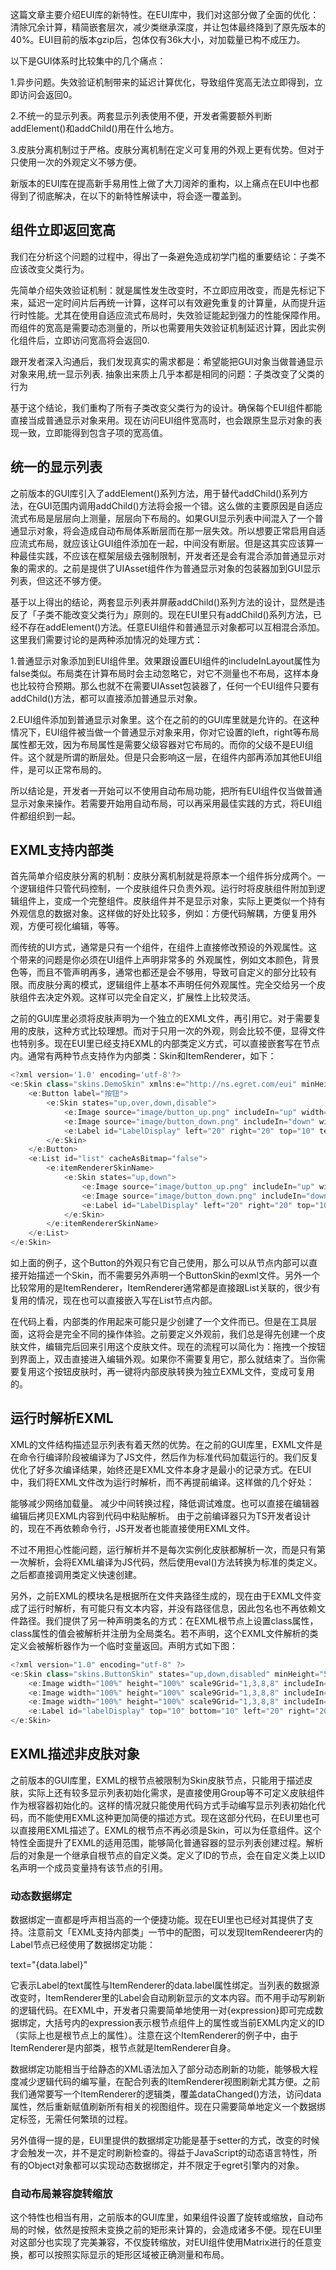 这篇文章主要介绍EUI库的新特性。在EUI库中，我们对这部分做了全面的优化：清除冗余计算，精简嵌套层次，减少类继承深度，并让包体最终降到了原先版本的40%。EUI目前的版本gzip后，包体仅有36k大小，对加载量已构不成压力。

以下是GUI体系时比较集中的几个痛点：

1.异步问题。失效验证机制带来的延迟计算优化，导致组件宽高无法立即得到，立即访问会返回0。

2.不统一的显示列表。两套显示列表使用不便，开发者需要额外判断addElement()和addChild()用在什么地方。

3.皮肤分离机制过于严格。皮肤分离机制在定义可复用的外观上更有优势。但对于只使用一次的外观定义不够方便。

新版本的EUI库在提高新手易用性上做了大刀阔斧的重构，以上痛点在EUI中也都得到了彻底解决，在以下的新特性解读中，将会逐一覆盖到。

## 组件立即返回宽高

我们在分析这个问题的过程中，得出了一条避免造成初学门槛的重要结论：子类不应该改变父类行为。

先简单介绍失效验证机制：就是属性发生改变时，不立即应用改变，而是先标记下来，延迟一定时间片后再统一计算，这样可以有效避免重复的计算量，从而提升运行时性能。尤其在使用自适应流式布局时，失效验证能起到强力的性能保障作用。而组件的宽高是需要动态测量的，所以也需要用失效验证机制延迟计算，因此实例化组件后，立即访问宽高将会返回0.

跟开发者深入沟通后，我们发现真实的需求都是：希望能把GUI对象当做普通显示对象来用,统一显示列表. 抽象出来质上几乎本都是相同的问题：子类改变了父类的行为

基于这个结论，我们重构了所有子类改变父类行为的设计。确保每个EUI组件都能直接当成普通显示对象来用。现在访问EUI组件宽高时，也会跟原生显示对象的表现一致，立即能得到包含子项的宽高值。

## 统一的显示列表

之前版本的GUI库引入了addElement()系列方法，用于替代addChild()系列方法，在GUI范围内调用addChild()方法将会报一个错。这么做的主要原因是自适应流式布局是层层向上测量，层层向下布局的。如果GUI显示列表中间混入了一个普通显示对象，将会造成自动布局体系断层而在那一层失效。所以想要正常启用自适应流式布局，就应该让GUI组件添加在一起，中间没有断层。但是这其实应该算一种最佳实践，不应该在框架层级去强制限制，开发者还是会有混合添加普通显示对象的需求的。之前是提供了UIAsset组件作为普通显示对象的包装器加到GUI显示列表，但这还不够方便。

基于以上得出的结论，两套显示列表并屏蔽addChild()系列方法的设计，显然是违反了「子类不能改变父类行为」原则的。现在EUI里只有addChild()系列方法，已经不存在addElement()方法。任意EUI组件和普通显示对象都可以互相混合添加。这里我们需要讨论的是两种添加情况的处理方式：

1.普通显示对象添加到EUI组件里。效果跟设置EUI组件的includeInLayout属性为false类似。布局类在计算布局时会主动忽略它，对它不测量也不布局，这样本身也比较符合预期。那么也就不在需要UIAsset包装器了，任何一个EUI组件只要有addChild()方法，都可以直接添加普通显示对象。

2.EUI组件添加到普通显示对象里。这个在之前的的GUI库里就是允许的。在这种情况下，EUI组件被当做一个普通显示对象来用，你对它设置的left，right等布局属性都无效，因为布局属性是需要父级容器对它布局的。而你的父级不是EUI组件。这个就是所谓的断层处。但是只会影响这一层，在组件内部再添加其他EUI组件，是可以正常布局的。

所以结论是，开发者一开始可以不使用自动布局功能，把所有EUI组件仅当做普通显示对象来操作。若需要开始用自动布局，可以再采用最佳实践的方式，将EUI组件都组织到一起。

## EXML支持内部类

首先简单介绍皮肤分离的机制：皮肤分离机制就是将原本一个组件拆分成两个。一个逻辑组件只管代码控制，一个皮肤组件只负责外观。运行时将皮肤组件附加到逻辑组件上，变成一个完整组件。皮肤组件并不是显示对象，实际上更类似一个持有外观信息的数据对象。这样做的好处比较多，例如：方便代码解耦，方便复用外观，方便可视化编辑，等等。

而传统的UI方式，通常是只有一个组件，在组件上直接修改预设的外观属性。这个带来的问题是你必须在UI组件上声明非常多的 外观属性，例如文本颜色，背景色等，而且不管声明再多，通常也都还是会不够用，导致可自定义的部分比较有限。而皮肤分离的模式，逻辑组件上基本不声明任何外观属性。完全交给另一个皮肤组件去决定外观。这样可以完全自定义，扩展性上比较灵活。

之前的GUI库里必须将皮肤声明为一个独立的EXML文件，再引用它。对于需要复用的皮肤，这种方式比较理想。而对于只用一次的外观，则会比较不便，显得文件也特别多。现在EUI里已经支持EXML的内部类定义方式，可以直接嵌套写在节点内。通常有两种节点支持作为内部类：Skin和ItemRenderer，如下：

~~~ typescript
<?xml version='1.0' encoding='utf-8'?> 
<e:Skin class="skins.DemoSkin" xmlns:e="http://ns.egret.com/eui" minHeight="230" minWidth="470"> 
	<e:Button label="按钮"> 
		<e:Skin states="up,over,down,disable"> 
			<e:Image source="image/button_up.png" includeIn="up" width="100%" height="100%" /> 
			<e:Image source="image/button_down.png" includeIn="down" width="100%" height="100%" /> 
			<e:Label id="LabelDisplay" left="20" right="20" top="10" text="{data.label}" /> 
		</e:Skin> 
	</e:Button> 
	<e:List id="list" cacheAsBitmap="false"> 
		<e:itemRendererSkinName> 
			<e:Skin states="up,down"> 
				<e:Image source="image/button_up.png" includeIn="up" width="100%" height="100%" /> 
				<e:Image source="image/button_down.png" includeIn="down" width="100%" height="100%" /> 
				<e:Label id="LabelDisplay" left="20" right="20" top="10" text="{data.label}" /> 
			</e:Skin> 
		</e:itemRendererSkinName> 
	</e:List> 
</e:Skin>
~~~

如上面的例子，这个Button的外观只有它自己使用，那么可以从节点内部可以直接开始描述一个Skin，而不需要另外声明一个ButtonSkin的exml文件。另外一个比较常用的是ItemRenderer，ItemRenderer通常都是直接跟List关联的，很少有复用的情况，现在也可以直接嵌入写在List节点内部。

在代码上看，内部类的作用起来可能只是少创建了一个文件而已。但是在工具层面，这将会是完全不同的操作体验。之前要定义外观前，我们总是得先创建一个皮肤文件，编辑完后回来引用这个皮肤文件。现在的流程可以简化为：拖拽一个按钮到界面上，双击直接进入编辑外观。如果你不需要复用它，那么就结束了。当你需要复用这个按钮皮肤时，再一键将内部皮肤转换为独立EXML文件，变成可复用的。

## 运行时解析EXML

XML的文件结构描述显示列表有着天然的优势。在之前的GUI库里，EXML文件是在命令行编译阶段被编译为了JS文件，然后作为标准代码加载运行的。我们反复优化了好多次编译结果，始终还是EXML文件本身才是最小的记录方式。在EUI中，我们将EXML文件改为运行时解析，而不再提前编译。这样做的几个好处：

能够减少网络加载量。
减少中间转换过程，降低调试难度。也可以直接在编辑器编辑后拷贝EXML内容到代码中粘贴解析。
由于之前编译器只为TS开发者设计的，现在不再依赖命令行，JS开发者也能直接使用EXML文件。


不过不用担心性能问题，运行解析并不是每次实例化皮肤都解析一次，而是只有第一次解析，会将EXML编译为JS代码，然后使用eval()方法转换为标准的类定义。之后都直接调用类定义快速创建。

另外，之前EXML的模块名是根据所在文件夹路径生成的，现在由于EXML文件变成了运行时解析，有可能只有文本内容，并没有路径信息，因此包名也不再依赖文件路径。我们提供了另一种声明类名的方式：在EXML根节点上设置class属性，class属性的值会被解析并注册为全局类名。若不声明，这个EXML文件解析的类定义会被解析器作为一个临时变量返回。声明方式如下图：

~~~ typescript
<?xml version="1.0" encoding="utf-8" ?> 
<e:Skin class="skins.ButtonSkin" states="up,down,disabled" minHeight="50" minWidth="100" xmlns:e="http://ns.egret.com/eui"> 
	<e:Image width="100%" height="100%" scale9Grid="1,3,8,8" includeIn="up" source="button_up_png" /> 
	<e:Image width="100%" height="100%" scale9Grid="1,3,8,8" includeIn="down" source="button_down_png" /> 
	<e:Image width="100%" height="100%" scale9Grid="1,3,8,8" includeIn="disabled" source="button_disable_png" /> 
	<e:Label id="labelDisplay" top="10" bottom="10" left="20" right="20" verticalCenter="0" horizontalCenter="0"/> 
</e:Skin>
~~~

## EXML描述非皮肤对象


之前版本的GUI库里，EXML的根节点被限制为Skin皮肤节点，只能用于描述皮肤，实际上还有较多显示列表初始化需求，是直接使用Group等不可定义皮肤组件作为根容器初始化的。这样的情况就只能使用代码方式手动编写显示列表初始化代码，而不能使用EXML这种更加简便的描述方式。现在这部分代码，在EUI里也可以直接用EXML描述了。EXML的根节点不再必须是Skin，可以为任意组件。这个特性全面提升了EXML的适用范围，能够简化普通容器的显示列表创建过程。解析后的对象是一个继承自根节点的自定义类。定义了ID的节点，会在自定义类上以ID名声明一个成员变量持有该节点的引用。

### 动态数据绑定

数据绑定一直都是呼声相当高的一个便捷功能。现在EUI里也已经对其提供了支持。注意前文「EXML支持内部类」一节中的配图，可以发现ItemRendeerer内的Label节点已经使用了数据绑定功能：

text="{data.label}"

它表示Label的text属性与ItemRenderer的data.label属性绑定。当列表的数据源改变时，ItemRenderer里的Label会自动刷新显示的文本内容。而不用手动写刷新的逻辑代码。在EXML中，开发者只需要简单地使用一对{expression}即可完成数据绑定，大括号内的expression表示根节点组件上的属性或当前EXML内定义的ID（实际上也是根节点上的属性）。注意在这个ItemRenderer的例子中，由于ItemRenderer是内部类，根节点就是ItemRenderer自身。

数据绑定功能相当于给静态的XML语法加入了部分动态刷新的功能，能够极大程度减少逻辑代码的编写量，在配合列表的ItemRenderer视图刷新尤其方便。之前我们通常要写一个ItemRenderer的逻辑类，覆盖dataChanged()方法，访问data属性，然后重新赋值刷新所有相关的视图组件。现在只需要简单地定义一个数据绑定标签，无需任何繁琐的过程。

另外值得一提的是，EUI里提供的数据绑定功能是基于setter的方式，改变的时候才会触发一次，并不是定时刷新检查的。得益于JavaScript的动态语言特性，所有的Object对象都可以实现动态数据绑定，并不限定于egret引擎内的对象。

### 自动布局兼容旋转缩放

这个特性也相当有用，之前版本的GUI库里，如果组件设置了旋转或缩放，自动布局的时候，依然是按照未变换之前的矩形来计算的，会造成诸多不便。现在EUI里对这部分也实现了完美兼容，不仅旋转缩放，对EUI组件使用Matrix进行的任意变换，都可以按照实际显示的矩形区域被正确测量和布局。


